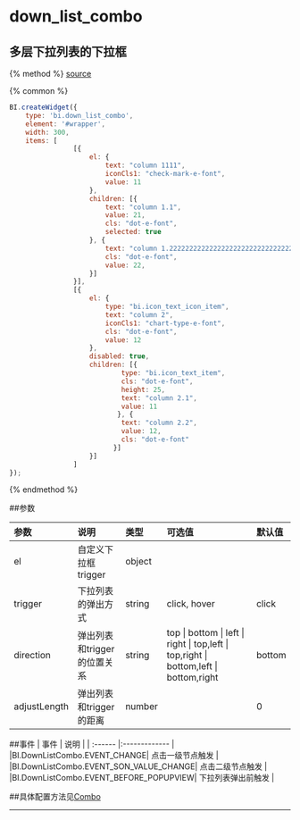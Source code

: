 # down_list_combo

## 多层下拉列表的下拉框

{% method %}
[source](https://jsfiddle.net/fineui/p0hykqo9/)

{% common %}
```javascript
BI.createWidget({
    type: 'bi.down_list_combo',
    element: '#wrapper',
    width: 300,
    items: [
                [{
                    el: {
                        text: "column 1111",
                        iconCls1: "check-mark-e-font",
                        value: 11
                    },
                    children: [{
                        text: "column 1.1",
                        value: 21,
                        cls: "dot-e-font",
                        selected: true
                    }, {
                        text: "column 1.222222222222222222222222222222222222",
                        cls: "dot-e-font",
                        value: 22,
                    }]
                }],
                [{
                    el: {
                        type: "bi.icon_text_icon_item",
                        text: "column 2",
                        iconCls1: "chart-type-e-font",
                        cls: "dot-e-font",
                        value: 12
                    },
                    disabled: true,
                    children: [{
                            type: "bi.icon_text_item",
                            cls: "dot-e-font",
                            height: 25,
                            text: "column 2.1",
                            value: 11
                           }, {
                            text: "column 2.2",
                            value: 12,
                            cls: "dot-e-font"
                          }]
                    }]
                ]
});
```

{% endmethod %}

##参数

| 参数    | 说明           | 类型  | 可选值 | 默认值
| :------ |:-------------  | :-----| :----|:----|
| el    | 自定义下拉框trigger |  object |     |        |
| trigger    | 下拉列表的弹出方式 |  string |  click, hover   |    click    |
| direction    | 弹出列表和trigger的位置关系 |   string    |  top &#124; bottom &#124; left &#124; right &#124; top,left &#124; top,right &#124; bottom,left &#124; bottom,right   |   bottom     |
| adjustLength    | 弹出列表和trigger的距离 |  number |     |    0    |


##事件
| 事件    | 说明           |
| :------ |:------------- |
|BI.DownListCombo.EVENT_CHANGE| 点击一级节点触发 |
|BI.DownListCombo.EVENT_SON_VALUE_CHANGE| 点击二级节点触发 |
|BI.DownListCombo.EVENT_BEFORE_POPUPVIEW| 下拉列表弹出前触发 |

##具体配置方法见[Combo](../core/combination/bi.combo.md)



---